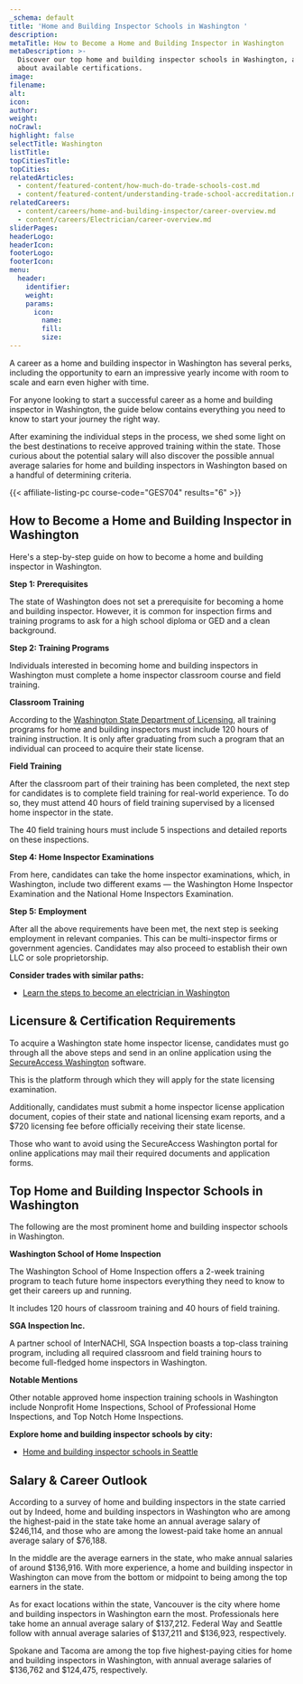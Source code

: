 ```yaml
---
_schema: default
title: 'Home and Building Inspector Schools in Washington '
description:
metaTitle: How to Become a Home and Building Inspector in Washington
metaDescription: >-
  Discover our top home and building inspector schools in Washington, and learn
  about available certifications.
image:
filename:
alt:
icon:
author:
weight:
noCrawl:
highlight: false
selectTitle: Washington
listTitle:
topCitiesTitle:
topCities:
relatedArticles:
  - content/featured-content/how-much-do-trade-schools-cost.md
  - content/featured-content/understanding-trade-school-accreditation.md
relatedCareers:
  - content/careers/home-and-building-inspector/career-overview.md
  - content/careers/Electrician/career-overview.md
sliderPages:
headerLogo:
headerIcon:
footerLogo:
footerIcon:
menu:
  header:
    identifier:
    weight:
    params:
      icon:
        name:
        fill:
        size:
---
```

A career as a home and building inspector in Washington has several perks, including the opportunity to earn an impressive yearly income with room to scale and earn even higher with time.

For anyone looking to start a successful career as a home and building inspector in Washington, the guide below contains everything you need to know to start your journey the right way.

After examining the individual steps in the process, we shed some light on the best destinations to receive approved training within the state. Those curious about the potential salary will also discover the possible annual average salaries for home and building inspectors in Washington based on a handful of determining criteria.

{{< affiliate-listing-pc course-code="GES704" results="6" >}}

## **How to Become a Home and Building Inspector in Washington**

Here's a step-by-step guide on how to become a home and building inspector in Washington.

**Step 1: Prerequisites**

The state of Washington does not set a prerequisite for becoming a home and building inspector. However, it is common for inspection firms and training programs to ask for a high school diploma or GED and a clean background.

**Step 2: Training Programs**

Individuals interested in becoming home and building inspectors in Washington must complete a home inspector classroom course and field training.

**Classroom Training**

According to the [Washington State Department of Licensing](https://www.dol.wa.gov/), all training programs for home and building inspectors must include 120 hours of training instruction. It is only after graduating from such a program that an individual can proceed to acquire their state license.

**Field Training**

After the classroom part of their training has been completed, the next step for candidates is to complete field training for real-world experience. To do so, they must attend 40 hours of field training supervised by a licensed home inspector in the state.

The 40 field training hours must include 5 inspections and detailed reports on these inspections.

**Step 4: Home Inspector Examinations**

From here, candidates can take the home inspector examinations, which, in Washington, include two different exams — the Washington Home Inspector Examination and the National Home Inspectors Examination.

**Step 5: Employment**

After all the above requirements have been met, the next step is seeking employment in relevant companies. This can be multi-inspector firms or government agencies. Candidates may also proceed to establish their own LLC or sole proprietorship.

**Consider trades with similar paths:**

* [Learn the steps to become an electrician in Washington](https://toptradeschools.com/near-you/electrician/washington/)

## **Licensure & Certification Requirements**

To acquire a Washington state home inspector license, candidates must go through all the above steps and send in an online application using the [SecureAccess Washington](https://secureaccess.wa.gov/myAccess/saw/select.do%5C) software.

This is the platform through which they will apply for the state licensing examination.

Additionally, candidates must submit a home inspector license application document, copies of their state and national licensing exam reports, and a $720 licensing fee before officially receiving their state license.

Those who want to avoid using the SecureAccess Washington portal for online applications may mail their required documents and application forms.

## **Top Home and Building Inspector Schools in Washington**

The following are the most prominent home and building inspector schools in Washington.

**Washington School of Home Inspection**

The Washington School of Home Inspection offers a 2-week training program to teach future home inspectors everything they need to know to get their careers up and running.

It includes 120 hours of classroom training and 40 hours of field training.

**SGA Inspection Inc.**

A partner school of InterNACHI, SGA Inspection boasts a top-class training program, including all required classroom and field training hours to become full-fledged home inspectors in Washington.

**Notable Mentions**

Other notable approved home inspection training schools in Washington include Nonprofit Home Inspections, School of Professional Home Inspections, and Top Notch Home Inspections.

**Explore home and building inspector schools by city:**

* [Home and building inspector schools in Seattle](https://toptradeschools.com/near-you/home-and-building-inspector/washington/seattle/)

## **Salary & Career Outlook**

According to a survey of home and building inspectors in the state carried out by Indeed, home and building inspectors in Washington who are among the highest-paid in the state take home an annual average salary of $246,114, and those who are among the lowest-paid take home an annual average salary of $76,188.

In the middle are the average earners in the state, who make annual salaries of around $136,916. With more experience, a home and building inspector in Washington can move from the bottom or midpoint to being among the top earners in the state.

As for exact locations within the state, Vancouver is the city where home and building inspectors in Washington earn the most. Professionals here take home an annual average salary of $137,212. Federal Way and Seattle follow with annual average salaries of $137,211 and $136,923, respectively.

Spokane and Tacoma are among the top five highest-paying cities for home and building inspectors in Washington, with annual average salaries of $136,762 and $124,475, respectively.